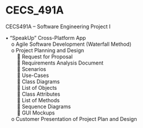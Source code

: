 # CECS_491A
CECS491A – Software Engineering Project I

•	“SpeakUp” Cross-Platform App <br/>
&nbsp;&nbsp;&nbsp;&nbsp;o	Agile Software Development (Waterfall Method) <br/>
&nbsp;&nbsp;&nbsp;&nbsp;o	Project Planning and Design <br/>
&nbsp;&nbsp;&nbsp;&nbsp;&nbsp;&nbsp;&nbsp;&nbsp;	Request for Proposal <br/>
&nbsp;&nbsp;&nbsp;&nbsp;&nbsp;&nbsp;&nbsp;&nbsp;	Requirements Analysis Document <br/>
&nbsp;&nbsp;&nbsp;&nbsp;&nbsp;&nbsp;&nbsp;&nbsp;	Scenarios <br/>
&nbsp;&nbsp;&nbsp;&nbsp;&nbsp;&nbsp;&nbsp;&nbsp;	Use-Cases <br/>
&nbsp;&nbsp;&nbsp;&nbsp;&nbsp;&nbsp;&nbsp;&nbsp;	Class Diagrams <br/>
&nbsp;&nbsp;&nbsp;&nbsp;&nbsp;&nbsp;&nbsp;&nbsp;	List of Objects <br/>
&nbsp;&nbsp;&nbsp;&nbsp;&nbsp;&nbsp;&nbsp;&nbsp;	Class Attributes <br/>
&nbsp;&nbsp;&nbsp;&nbsp;&nbsp;&nbsp;&nbsp;&nbsp;	List of Methods <br/>
&nbsp;&nbsp;&nbsp;&nbsp;&nbsp;&nbsp;&nbsp;&nbsp;	Sequence Diagrams <br/>
&nbsp;&nbsp;&nbsp;&nbsp;&nbsp;&nbsp;&nbsp;&nbsp;	GUI Mockups <br/>
&nbsp;&nbsp;&nbsp;&nbsp;o	Customer Presentation of Project Plan and Design <br/>
